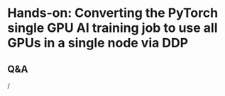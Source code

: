 # Hands-on: Converting the PyTorch single GPU AI training job to use all GPUs in a single node via DDP

<!--
[Exercises on the course GitHub](https://github.com/Lumi-supercomputer/Getting_Started_with_AI_workshop/tree/ai-20250204/08_Scaling_to_multiple_GPUs).
-->
<!--
[Exercises on the course GitHub](https://github.com/Lumi-supercomputer/Getting_Started_with_AI_workshop/tree/main/08_Scaling_to_multiple_GPUs).
-->

<!--
A video recording of the discussion of the solution will follow.
-->

<!--
<video src="https://462000265.lumidata.eu/ai-20250204/recordings/E08_MultipleGPUs.mp4" controls="controls"></video>
-->

## Q&A

/

